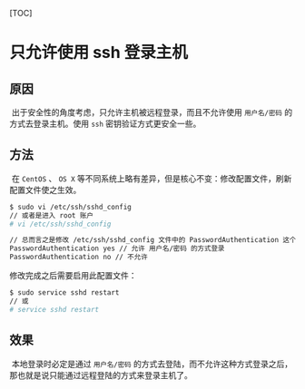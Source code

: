 [TOC]

# 只允许使用 ssh 登录主机

## 原因

​	出于安全性的角度考虑，只允许主机被远程登录，而且不允许使用 `用户名/密码` 的方式去登录主机。使用 `ssh` 密钥验证方式更安全一些。

## 方法

​	在 `CentOS` 、 `OS X` 等不同系统上略有差异，但是核心不变：修改配置文件，刷新配置文件使之生效。

```bash
$ sudo vi /etc/ssh/sshd_config
// 或者是进入 root 账户
# vi /etc/ssh/sshd_config

// 总而言之是修改 /etc/ssh/sshd_config 文件中的 PasswordAuthentication 这个属性
PasswordAuthentication yes // 允许 用户名/密码 的方式登录
PasswordAuthentication no // 不允许
```

修改完成之后需要启用此配置文件：

```bash
$ sudo service sshd restart  
// 或
# service sshd restart
```



## 效果

​	本地登录时必定是通过  `用户名/密码` 的方式去登陆，而不允许这种方式登录之后，那也就是说只能通过远程登陆的方式来登录主机了。
